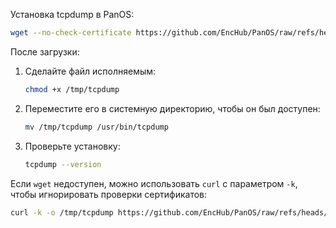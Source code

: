 Установка tcpdump в PanOS:

```bash
wget --no-check-certificate https://github.com/EncHub/PanOS/raw/refs/heads/main/tcpdump -O /tmp/tcpdump
```

После загрузки:

1. Сделайте файл исполняемым:
   ```bash
   chmod +x /tmp/tcpdump
   ```

2. Переместите его в системную директорию, чтобы он был доступен:
   ```bash
   mv /tmp/tcpdump /usr/bin/tcpdump
   ```

3. Проверьте установку:
   ```bash
   tcpdump --version
   ```

Если `wget` недоступен, можно использовать `curl` с параметром `-k`, чтобы игнорировать проверки сертификатов:

```bash
curl -k -o /tmp/tcpdump https://github.com/EncHub/PanOS/raw/refs/heads/main/tcpdump
```
